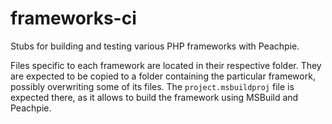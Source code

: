 # frameworks-ci
Stubs for building and testing various PHP frameworks with Peachpie.

Files specific to each framework are located in their respective folder.
They are expected to be copied to a folder containing the particular framework, possibly overwriting some of its files.
The `project.msbuildproj` file is expected there, as it allows to build the framework using MSBuild and Peachpie.
